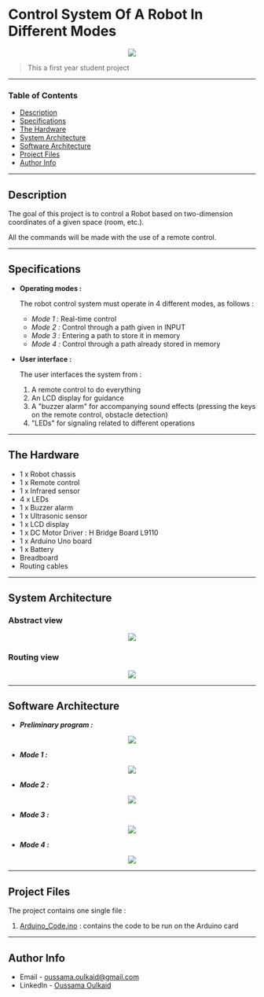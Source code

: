 # Control System Of A Robot In Different Modes
<div style="text-align:center"><img src="https://i.ibb.co/sb1QYrQ/image0.png" /></div>

> This a first year student project
---

### Table of Contents

- [Description](#description)
- [Specifications](#specifications)
- [The Hardware](#the-hardware)
- [System Architecture](#system-architecture)
- [Software Architecture](#software-architecture)
- [Project Files](#project-files)
- [Author Info](#author-info)

---

## Description

The goal of this project is to control a Robot based on two-dimension coordinates of a given space (room, etc.).

All the commands will be made with the use of a remote control.

---

## Specifications

- **Operating modes :** 

    The robot control system must operate in 4 different modes, as follows :

    - *Mode 1 :* Real-time control
    - *Mode 2 :* Control through a path given in INPUT
    - *Mode 3 :* Entering a path to store it in memory
    - *Mode 4 :* Control through a path already stored in memory

- **User interface :** 

    The user interfaces the system from :
        
    1. A remote control to do everything
    2. An LCD display for guidance
    3. A "buzzer alarm" for accompanying sound effects (pressing the keys on the remote control, obstacle detection)
    4. "LEDs" for signaling related to different operations

---

## The Hardware

- 1 x Robot chassis
- 1 x Remote control
- 1 x Infrared sensor
- 4 x LEDs
- 1 x Buzzer alarm
- 1 x Ultrasonic sensor
- 1 x LCD display
- 1 x DC Motor Driver : H Bridge Board L9110
- 1 x Arduino Uno board
- 1 x Battery
- Breadboard
- Routing cables

---

## System Architecture

### Abstract view

<div style="text-align:center"><img src="https://i.ibb.co/3YCshYK/image2.png" /></div>

### Routing view

<div style="text-align:center"><img src="https://i.ibb.co/B6Bycbt/image8.png" /></div>

---

## Software Architecture

- ***Preliminary program :***

<div style="text-align:center"><img src="https://i.ibb.co/KD7NxCV/image7.png" /></div>

- ***Mode 1 :***

<div style="text-align:center"><img src="https://i.ibb.co/GpkLdwF/image3.png" /></div>

- ***Mode 2 :***

<div style="text-align:center"><img src="https://i.ibb.co/YR529Jy/image4.png" /></div>

- ***Mode 3 :***

<div style="text-align:center"><img src="https://i.ibb.co/qCZm9Sg/image5.png" /></div>

- ***Mode 4 :***

<div style="text-align:center"><img src="https://i.ibb.co/D4v3ZRR/image6.png" /></div>

---

## Project Files

The project contains one single file :

1. [Arduino_Code.ino](Arduino_Code.ino) : contains the code to be run on the Arduino card

---

## Author Info

- Email - oussama.oulkaid@gmail.com
- LinkedIn - [Oussama Oulkaid](https://www.linkedin.com/in/oulkaid)
